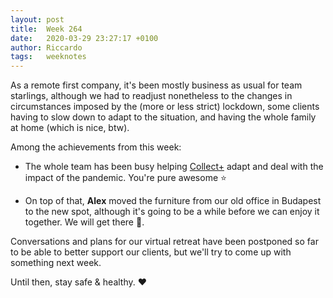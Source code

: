 ```yaml
---
layout: post
title:  Week 264
date:   2020-03-29 23:27:17 +0100
author: Riccardo
tags:   weeknotes
---
```



As a remote first company, it's been mostly business as usual for team
starlings, although we had to readjust nonetheless to the changes in circumstances
imposed by the (more or less strict) lockdown, some clients having to slow down
to adapt to the situation, and having the whole family at home (which is nice, btw).

Among the achievements from this week:

* The whole team has been busy helping [Collect+](https://www.collectplus.co.uk) adapt and deal with the impact
  of the pandemic. You're pure awesome ⭐️

* On top of that, **Alex** moved the furniture from our old office in Budapest to the new spot,
although it's going to be a while before we can enjoy it together. We will get
there 💪.

Conversations and plans for our virtual retreat have been postponed so far to be
able to better support our clients, but we'll try to come up with something next
week.

Until then, stay safe & healthy. ❤️
